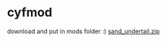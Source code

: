 # cyfmod
download and put in mods folder :)
[sand_undertail.zip](https://github.com/yn-7/cyfmod/files/14380878/sand_undertail.zip)
